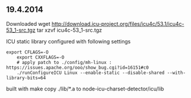 19.4.2014
---------
Downloaded
	wget http://download.icu-project.org/files/icu4c/53.1/icu4c-53_1-src.tgz
	tar xzvf icu4c-53_1-src.tgz

ICU static library configured with following settings

	export CFLAGS=-O
        export CXXFLAGS=-O 
        # apply patch to ./config/mh-linux : https://issues.apache.org/ooo/show_bug.cgi?id=16151#c0
        ./runConfigureICU Linux --enable-static --disable-shared --with-library-bits=64

built with
        make
	copy ./lib/*.a to node-icu-charset-detector/icu/lib
